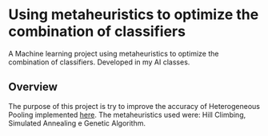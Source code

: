 # Using metaheuristics to optimize the combination of classifiers

A Machine learning project using metaheuristics to optimize the combination of classifiers. Developed in my AI classes.

## Overview

The purpose of this project is try to improve the accuracy of Heterogeneous Pooling implemented [here](https://github.com/PedroAngeli/Classification-models). The metaheuristics used were: Hill Climbing, Simulated Annealing e Genetic Algorithm.

